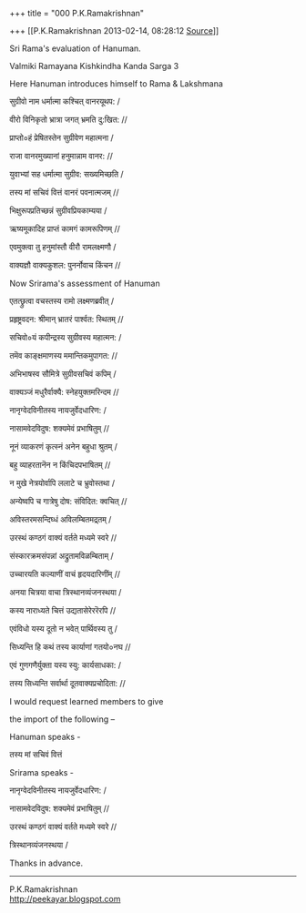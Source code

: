 +++
title = "000 P.K.Ramakrishnan"

+++
[[P.K.Ramakrishnan	2013-02-14, 08:28:12 [Source](https://groups.google.com/g/samskrita/c/apHCygnuoKM)]]



  

Sri Rama's evaluation of Hanuman.

Valmiki Ramayana Kishkindha Kanda Sarga 3

Here Hanuman introduces himself to Rama & Lakshmana

सुग्रीवो नाम धर्मात्मा कश्चित् वानरयूथप: /

वीरो विनिकृतो भ्रात्रा जगत् भ्रमति दु:खित: //

प्राप्तो०हं प्रेषितस्तेन सुग्रीवेण महात्मना /

राजा वानरमुख्यानां हनुमान्नाम वानर: //

युवाभ्यां सह धर्मात्मा सुग्रीव: सख्यमिच्छति /

तस्य मां सचिवं वित्तं वानरं पवनात्मजम् //

भिक्षुरूपप्रतिच्छन्नं सुग्रीवप्रियकाम्यया /

ऋष्यमूकादिह प्राप्तं कामगं कामरूपिणम् //

एवमुक्त्वा तु हनुमांस्तौ वीरौ रामलक्ष्मणौ /

वाक्यज्ञौ वाक्यकुशल: पुनर्नोवाच किंचन //



Now Srirama's assessment of Hanuman

एतत्छ्रुत्वा वचस्तस्य रामो लक्ष्मणब्रवीत् /

प्रहृष्ट्रवदन: श्रीमान् भ्रातरं पार्श्वत: स्थितम् //

सचिवो०यं कपीन्द्रस्य सुग्रीवस्य महात्मन: /

तमॆव काङ्क्षमाणस्य ममान्तिकमुपागत: //

अभिभाषस्व सौमित्रे सुग्रीवसचिवं कपिम् /

वाक्यञ्जं मधुरैर्वाक्यै: स्नेहयुक्तमरिन्दम //

नानृग्वेदविनीतस्य नायजुर्वेदधारिण: /

नासामवेदविदुष: शक्यमेवं प्रभाषितुम् //

नूनं व्याकरणं कृत्स्नं अनेन बहुधा श्रुतम् /

बहु व्याहरतानॆन न किंचिदपभाषितम् //

न मुखे नेत्रयोर्वापि ललाटे च भ्रुवोस्तथा /

अन्येष्वपि च गात्रेषु दोष: संविदित: क्वचित् //

अविस्तरमसन्दिघ्धं अविलम्बितमद्र्तम् /

उरस्थं कण्ठगं वाक्यं वर्तते मध्यमे स्वरे //

संस्कारक्रमसंपन्नां अद्रुतामविळम्बिताम् /

उच्चारयति कल्याणीं वाचं हृदयदारिणींम् //

अनया चित्रया वाचा त्रिस्थानव्यंजनस्थया /

कस्य नाराध्यते चित्तं उद्यतासेरेररॆरपि //

एवंविधो यस्य दूतो न भवेत् पार्थिवस्य तु /

सिध्यन्ति हि कथं तस्य कार्याणां गतयो०नघ //

एवं गुणगणैर्युक्ता यस्य स्यु: कार्यसाधका: /

तस्य सिध्यन्ति सर्वार्था दूतवाक्यप्रचोदिता: //



I would request learned members to give

the import of the following –

Hanuman speaks -

तस्य मां सचिवं वित्तं

  

Srirama speaks -

नानृग्वेदविनीतस्य नायजुर्वेदधारिण: /

नासामवेदविदुष: शक्यमेवं प्रभाषितुम् //

  

उरस्थं कण्ठगं वाक्यं वर्तते मध्यमे स्वरे //

  

त्रिस्थानव्यंजनस्थया /

  

Thanks in advance.

-----------------------------------

P.K.Ramakrishnan  
<http://peekayar.blogspot.com>

